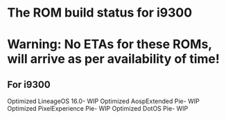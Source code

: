 # The ROM build status for i9300
# Warning: No ETAs for these ROMs, will arrive as per availability of time!

For i9300
---------
Optimized LineageOS 16.0- WIP
Optimized AospExtended Pie- WIP
Optimized PixelExperience Pie- WIP
Optimized DotOS Pie- WIP
